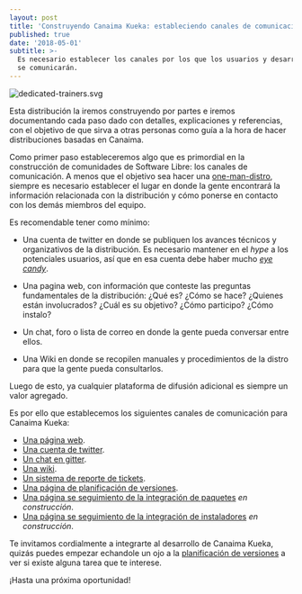 ```yaml
---
layout: post
title: 'Construyendo Canaima Kueka: estableciendo canales de comunicación'
published: true
date: '2018-05-01'
subtitle: >-
  Es necesario establecer los canales por los que los usuarios y desarrolladores
  se comunicarán.
---
```


![dedicated-trainers.svg]({{site.baseurl}}/img/dedicated-trainers.svg)


Esta distribución la iremos construyendo por partes e iremos documentando cada paso dado con detalles, explicaciones y referencias, con el objetivo de que sirva a otras personas como guía a la hora de hacer distribuciones basadas en Canaima.

Como primer paso estableceremos algo que es primordial en la construcción de comunidades de Software Libre: los canales de comunicación. A menos que el objetivo sea hacer una [one-man-distro](http://monksblog-malspa.blogspot.com/2012/02/one-man-distro.html), siempre es necesario establecer el lugar en donde la gente encontrará la información relacionada con la distribución y cómo ponerse en contacto con los demás miembros del equipo.

Es recomendable tener como mínimo:

* Una cuenta de twitter en donde se publiquen los avances técnicos y organizativos de la distribución. Es necesario mantener en el *hype* a los potenciales usuarios, así que en esa cuenta debe haber mucho [*eye candy*](https://www.urbandictionary.com/define.php?term=eye%20candy).

* Una pagina web, con información que conteste las preguntas fundamentales de la distribución: ¿Qué es? ¿Cómo se hace? ¿Quienes están involucrados? ¿Cuál es su objetivo? ¿Cómo participo? ¿Cómo instalo?

* Un chat, foro o lista de correo en donde la gente pueda conversar entre ellos.

* Una Wiki en donde se recopilen manuales y procedimientos de la distro para que la gente pueda consultarlos.

Luego de esto, ya cualquier plataforma de difusión adicional es siempre un valor agregado.

Es por ello que establecemos los siguientes canales de comunicación para Canaima Kueka:

* [Una página web](https://canaimakueka.org.ve).
* [Una cuenta de twitter](https://twitter.com/CanaimaKueka).
* [Un chat en gitter](https://gitter.im/CanaimaKueka/canaimakueka).
* [Una wiki](https://github.com/CanaimaKueka/canaimakueka/wiki).
* [Un sistema de reporte de tickets](https://github.com/CanaimaKueka/canaimakueka/issues).
* [Una página de planificación de versiones](https://github.com/orgs/CanaimaKueka/projects).
* [Una página se seguimiento de la integración de paquetes](https://canaimakueka.org.ve/paquetes) *en construcción*.
* [Una página se seguimiento de la integración de instaladores](https://canaimakueka.org.ve/instaladores) *en construcción*.

Te invitamos cordialmente a integrarte al desarrollo de Canaima Kueka, quizás puedes empezar echandole un ojo a la [planificación de versiones](https://github.com/orgs/CanaimaKueka/projects) a ver si existe alguna tarea que te interese.

¡Hasta una próxima oportunidad!
